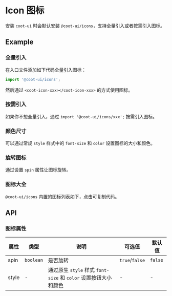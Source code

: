 # Icon 图标

安装 `coot-ui` 时会默认安装 `@coot-ui/icons`，支持全量引入或者按需引入图标。

## Example

### 全量引入

在入口文件添加如下代码全量引入图标：

```ts
import '@coot-ui/icons';
```

然后通过 `<coot-icon-xxx></coot-icon-xxx>` 的方式使用图标。

<demo vue="icons/all.vue"></demo>

### 按需引入

如果你不想全量引入，通过 `import '@coot-ui/icons/xxx';` 按需引入图标。

<demo vue="icons/import.vue"></demo>

### 颜色尺寸

可以通过常规 `style` 样式中的 `font-size` 和 `color` 设置图标的大小和颜色。

<demo vue="icons/base.vue"></demo>

### 旋转图标

通过设置 `spin` 属性让图标旋转。

<demo vue="icons/spin.vue"></demo>

### 图标大全

`@coot-ui/icons` 内置的图标列表如下，点击可复制代码。

<icon-list></icon-list>

## API

### 图标属性

<div class="table-col-5">

| 属性  | 类型      | 说明                                                            | 可选值         | 默认值  |
| ----- | --------- | --------------------------------------------------------------- | -------------- | ------- |
| spin  | `boolean` | 是否旋转                                                        | `true`/`false` | `false` |
| style | -         | 通过原生 `style` 样式 `font-size` 和 `color` 设置按钮大小和颜色 | -              | -       |

</div>
